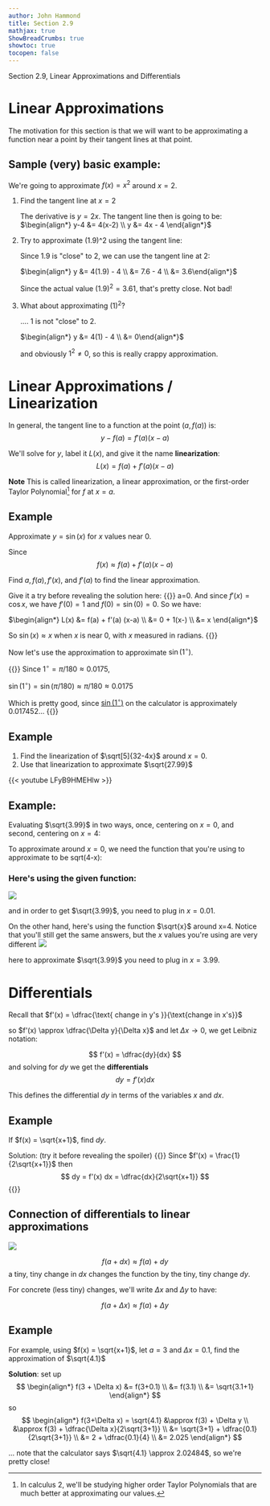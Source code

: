 ```yaml
---
author: John Hammond
title: Section 2.9
mathjax: true
ShowBreadCrumbs: true
showtoc: true
tocopen: false
---
```


Section 2.9, Linear Approximations and Differentials
<!--more-->

# Linear Approximations

The motivation for this section is that we will want to be approximating a function near a point by their tangent lines at that point. 

## Sample (very) basic example:

We're going to approximate $f(x) = x^2$  around $x=2$.

1. Find the tangent line at $x=2$

    The derivative is $y = 2x$. The tangent line then is going to be:
    $\begin{align*} y-4 &= 4(x-2)  \\ y &= 4x - 4 \end{align*}$
 
2. Try to approximate (1.9)^2 using the tangent line: 

    Since 1.9 is "close" to 2, we can use the tangent line at 2: 

    $\begin{align*} y &= 4(1.9) - 4 \\ &= 7.6 - 4 \\ &= 3.6\end{align*}$

    Since the actual value $(1.9)^2 = 3.61$, that's pretty close. Not bad!

3. What about approximating $(1)^2$? 

    .... 1 is not "close" to 2. 

    $\begin{align*} y &= 4(1) - 4 \\ &= 0\end{align*}$

    and obviously $1^2 \ne 0$, so this is really crappy approximation.

# Linear Approximations / Linearization

In general, the tangent line to a function at the point $(a, f(a))$ is:
$$
y - f(a) = f'(a) (x-a)
$$

We'll solve for $y$, label it $L(x)$, and give it the name **linearization**:
$$
L(x) = f(a) + f'(a)(x-a)
$$

**Note** This is called linearization, a linear approximation, or the first-order Taylor Polynomial[^1] for $f$ at $x=a$. 

## Example
Approximate $y=\sin(x)$ for $x$ values near 0. 


Since 
$$
f(x) \approx f(a) + f'(a) (x-a)
$$

Find $a, f(a), f'(x),$ and $f'(a)$ to find the linear approximation.

Give it a try before revealing the solution here:
{{<spoiler>}}
a=0. And since $f'(x) = \cos x$, we have $f'(0) = 1$ and $f(0) = \sin(0) = 0$. So we have:

$\begin{align*}
L(x) &= f(a) + f'(a) (x-a)  \\ &= 0 + 1(x-) \\ &= x \end{align*}$

So $\sin(x) \approx x$ when $x$ is near 0, with $x$ measured in radians. 
{{</spoiler>}}

Now let's use the approximation to approximate $\sin(1^\circ)$.

{{<spoiler>}}
Since $1^\circ = \pi/180 \approx 0.0175$,  

$\sin(1^\circ) = \sin(\pi/180) \approx \pi/180 \approx 0.0175$

Which is pretty good, since [$\sin(1^\circ)$](https://www.wolframalpha.com/input/?i=sin%281+degree%29) on the calculator is approximately 0.017452...
{{</spoiler>}}

## Example
1. Find the linearization of $\sqrt[5]{32-4x}$ around $x=0$.  
2. Use that linearization to approximate $\sqrt{27.99}$

{{< youtube LFyB9HMEHlw >}}

## Example: 

Evaluating $\sqrt{3.99}$ in two ways, once, centering on $x=0$, and second, centering on $x=4$:

To approximate around $x=0$, we need the function that you're using to approximate to be sqrt(4-x):

### Here's using the given function:
![](/calc/2.9.approxnear0.png)

and in order to get $\sqrt{3.99}$, you need to plug in $x=0.01$.


On the other hand, here's using the function $\sqrt{x}$ around x=4.  Notice that you'll still get the same answers, but the $x$ values you're using are very different
![](/calc/2.9.approxnear4.png)

here to approximate $\sqrt{3.99}$ you need to plug in $x=3.99$.


# Differentials

Recall that $f'(x) = \dfrac{\text{ change in y's }}{\text{change in x's}}$

so $f'(x) \approx \dfrac{\Delta y}{\Delta x}$ and let $\Delta x \to 0$, we get Leibniz notation: 

$$
f'(x) = \dfrac{dy}{dx}
$$
and solving for $dy$ we get the **differentials** 
$$
dy = f'(x) dx
$$

This defines the differential $dy$ in terms of the variables $x$ and $dx$. 

## Example

If $f(x) = \sqrt{x+1}$, find $dy$.

Solution: (try it before revealing the spoiler)
{{<spoiler>}}
Since $f'(x) = \frac{1}{2\sqrt{x+1}}$ then 
$$
dy = f'(x) dx = \dfrac{dx}{2\sqrt{x+1}}
$$
{{</spoiler>}}

## Connection of differentials to linear approximations

![](/calc/2.9.linearapproximationdifferentials.png)

$$
f(a + dx) \approx f(a) + dy
$$
a tiny, tiny change in $dx$ changes the function by the tiny, tiny change $dy$. 

For concrete (less tiny) changes, we'll write $\Delta x$ and $\Delta y$ to have:

$$
f(a + \Delta x) \approx f(a) + \Delta y
$$

## Example

For example, using $f(x) = \sqrt{x+1}$, let $a=3$ and $\Delta x = 0.1$, find the approximation of $\sqrt{4.1}$

**Solution**:  set up 
$$
\begin{align*}
f(3 + \Delta x) &= f(3+0.1) \\ &= f(3.1) \\ &= \sqrt{3.1+1} \end{align*}
$$ 
so 
$$
\begin{align*} f(3+\Delta x) = \sqrt{4.1} &\approx f(3) + \Delta y \\ &\approx f(3) + \dfrac{\Delta x}{2\sqrt{3+1}} \\ &= \sqrt{3+1} + \dfrac{0.1}{2\sqrt{3+1}} \\ &= 2 + \dfrac{0.1}{4} \\ &= 2.025 \end{align*}
$$

... note that the calculator says $\sqrt{4.1} \approx 2.02484$, so we're pretty close!




[^1]: In calculus 2, we'll be studying higher order Taylor Polynomials that are much better at approximating our values.